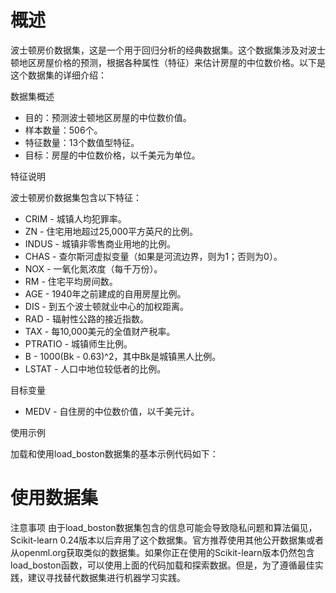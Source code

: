 # 概述

波士顿房价数据集，这是一个用于回归分析的经典数据集。这个数据集涉及对波士顿地区房屋价格的预测，根据各种属性（特征）来估计房屋的中位数价格。以下是这个数据集的详细介绍：

数据集概述

* 目的：预测波士顿地区房屋的中位数价值。
* 样本数量：506个。
* 特征数量：13个数值型特征。
* 目标：房屋的中位数价格，以千美元为单位。

特征说明

波士顿房价数据集包含以下特征：

* CRIM - 城镇人均犯罪率。
* ZN - 住宅用地超过25,000平方英尺的比例。
* INDUS - 城镇非零售商业用地的比例。
* CHAS - 查尔斯河虚拟变量（如果是河流边界，则为1；否则为0）。
* NOX - 一氧化氮浓度（每千万份）。
* RM - 住宅平均房间数。
* AGE - 1940年之前建成的自用房屋比例。
* DIS - 到五个波士顿就业中心的加权距离。
* RAD - 辐射性公路的接近指数。
* TAX - 每10,000美元的全值财产税率。
* PTRATIO - 城镇师生比例。
* B - 1000(Bk - 0.63)^2，其中Bk是城镇黑人比例。
* LSTAT - 人口中地位较低者的比例。

目标变量

* MEDV - 自住房的中位数价值，以千美元计。

使用示例

加载和使用load_boston数据集的基本示例代码如下：



# 使用数据集
注意事项
由于load_boston数据集包含的信息可能会导致隐私问题和算法偏见，Scikit-learn 0.24版本以后弃用了这个数据集。官方推荐使用其他公开数据集或者从openml.org获取类似的数据集。如果你正在使用的Scikit-learn版本仍然包含load_boston函数，可以使用上面的代码加载和探索数据。但是，为了遵循最佳实践，建议寻找替代数据集进行机器学习实践。